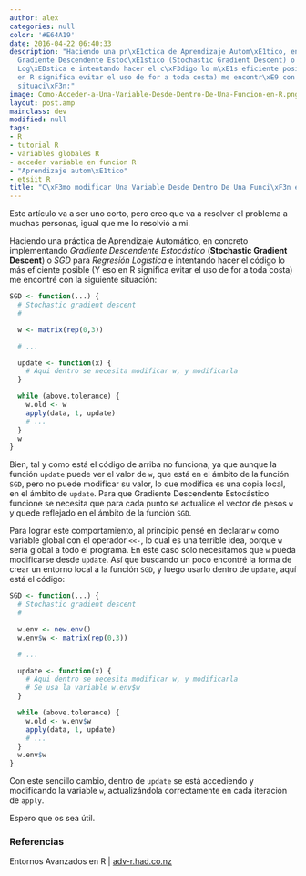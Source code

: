 ```yaml
---
author: alex
categories: null
color: '#E64A19'
date: 2016-04-22 06:40:33
description: "Haciendo una pr\xE1ctica de Aprendizaje Autom\xE1tico, en concreto implementando
  Gradiente Descendente Estoc\xE1stico (Stochastic Gradient Descent) o SGD para Regresi\xF3n
  Log\xEDstica e intentando hacer el c\xF3digo lo m\xE1s eficiente posible (Y eso
  en R significa evitar el uso de for a toda costa) me encontr\xE9 con la siguiente
  situaci\xF3n:"
image: Como-Acceder-a-Una-Variable-Desde-Dentro-De-Una-Funcion-en-R.png
layout: post.amp
mainclass: dev
modified: null
tags:
- R
- tutorial R
- variables globales R
- acceder variable en funcion R
- "Aprendizaje autom\xE1tico"
- etsiit R
title: "C\xF3mo modificar Una Variable Desde Dentro De Una Funci\xF3n en R"
---
```


Este artículo va a ser uno corto, pero creo que va a resolver el problema a muchas personas, igual que me lo resolvió a mi.

<!--more-->

Haciendo una práctica de Aprendizaje Automático, en concreto implementando _Gradiente Descendente Estocástico_ (__Stochastic Gradient Descent__) o _SGD_ para _Regresión Logística_ e intentando hacer el código lo más eficiente posible (Y eso en R significa evitar el uso de for a toda costa) me encontré con la siguiente situación:

```r
SGD <- function(...) {
  # Stochastic gradient descent
  #

  w <- matrix(rep(0,3))

  # ...

  update <- function(x) {
    # Aqui dentro se necesita modificar w, y modificarla
  }

  while (above.tolerance) {
    w.old <- w
    apply(data, 1, update)
    # ...
  }
  w
}
```

Bien, tal y como está el código de arriba no funciona, ya que aunque la función `update` puede ver el valor de `w`, que está en el ámbito de la función `SGD`, pero no puede modificar su valor, lo que modifica es una copia local, en el ámbito de `update`. Para que Gradiente Descendente Estocástico funcione se necesita que para cada punto se actualice el vector de pesos `w` y quede reflejado en el ámbito de la función `SGD`.

Para lograr este comportamiento, al principio pensé en declarar `w` como variable global con el operador `<<-`, lo cual es una terrible idea, porque `w` sería global a todo el programa. En este caso solo necesitamos que `w` pueda modificarse desde `update`. Así que buscando un poco encontré la forma de crear un entorno local a la función `SGD`, y luego usarlo dentro de `update`, aquí está el código:

```r
SGD <- function(...) {
  # Stochastic gradient descent
  #

  w.env <- new.env()
  w.env$w <- matrix(rep(0,3))

  # ...

  update <- function(x) {
    # Aqui dentro se necesita modificar w, y modificarla
    # Se usa la variable w.env$w
  }

  while (above.tolerance) {
    w.old <- w.env$w
    apply(data, 1, update)
    # ...
  }
  w.env$w
}
```

Con este sencillo cambio, dentro de `update` se está accediendo y modificando la variable `w`, actualizándola correctamente en cada iteración de `apply`.

Espero que os sea útil.

### Referencias

Entornos Avanzados en R \| <a href="http://adv-r.had.co.nz/Environments.html" target="_blank" title="Entornos avanzados en R">adv-r.had.co.nz</a>